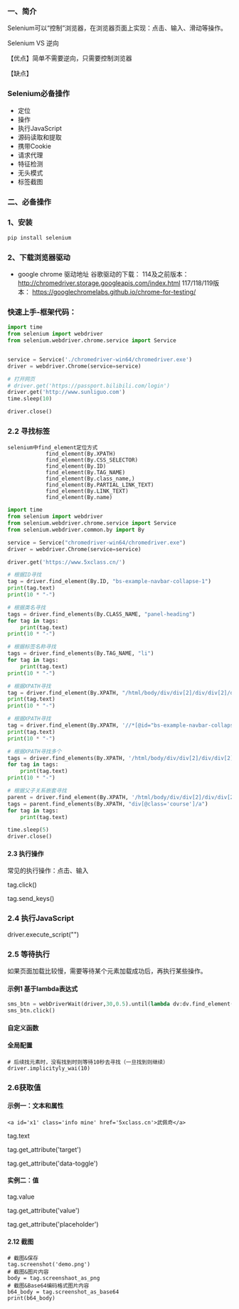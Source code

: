 ### 一、简介

Selenium可以“控制”浏览器，在浏览器页面上实现：点击、输入、滑动等操作。

Selenium VS 逆向

【优点】简单不需要逆向，只需要控制浏览器

【缺点】

### Selenium必备操作

- 定位
- 操作
- 执行JavaScript
- 源码读取和提取
- 携带Cookie
- 请求代理
- 特征检测
- 无头模式
- 标签截图

### 二、必备操作



### 1、安装

```python
pip install selenium
```



### 2、下载浏览器驱动
- google chrome 驱动地址
谷歌驱动的下载：
114及之前版本： http://chromedriver.storage.googleapis.com/index.html
117/118/119版本： https://googlechromelabs.github.io/chrome-for-testing/

### 快速上手-框架代码：
```python
import time
from selenium import webdriver
from selenium.webdriver.chrome.service import Service


service = Service('./chromedriver-win64/chromedriver.exe')
driver = webdriver.Chrome(service=service)

# 打开网页
# driver.get('https://passport.bilibili.com/login')
driver.get('http://www.sunliguo.com')
time.sleep(10)

driver.close()
```

### 2.2 寻找标签

```
selenium中find_element定位方式
            find_element(By.XPATH)
            find_element(By.CSS_SELECTOR)
            find_element(By.ID)
            find_element(By.TAG_NAME)
            find_element(By.class_name,)
            find_element(By.PARTIAL_LINK_TEXT)
            find_element(By.LINK_TEXT)
            find_element(By.name)

```



```python
import time
from selenium import webdriver
from selenium.webdriver.chrome.service import Service
from selenium.webdriver.common.by import By

service = Service("chromedriver-win64/chromedriver.exe")
driver = webdriver.Chrome(service=service)

driver.get('https://www.5xclass.cn/')

# 根据ID寻找
tag = driver.find_element(By.ID, "bs-example-navbar-collapse-1")
print(tag.text)
print(10 * "-")

# 根据类名寻找
tags = driver.find_elements(By.CLASS_NAME, "panel-heading")
for tag in tags:
    print(tag.text)
print(10 * "-")

# 根据标签名称寻找
tags = driver.find_elements(By.TAG_NAME, "li")
for tag in tags:
    print(tag.text)
print(10 * "-")

# 根据XPATH寻找
tag = driver.find_element(By.XPATH, "/html/body/div/div[2]/div/div[2]/div/div[2]/div[1]")
print(tag.text)
print(10 * "-")

# 根据XPATH寻找
tag = driver.find_element(By.XPATH, '//*[@id="bs-example-navbar-collapse-1"]/ul[1]/li[1]/a')
print(tag.text)
print(10 * "-")

# 根据XPATH寻找多个
tags = driver.find_elements(By.XPATH, '/html/body/div/div[2]/div/div[2]/div/div[2]/div[2]/div/div/div/div/div[2]/a')
for tag in tags:
    print(tag.text)
print(10 * "-")

# 根据父子关系嵌套寻找
parent = driver.find_element(By.XPATH, '/html/body/div/div[2]/div/div[2]/div/div[2]/div[2]/div/div/div/div')
tags = parent.find_elements(By.XPATH, "div[@class='course']/a")
for tag in tags:
    print(tag.text)

time.sleep(5)
driver.close()

```

#### 2.3 执行操作

常见的执行操作：点击、输入

tag.click()

tag.send_keys()

### 2.4 执行JavaScript

driver.execute_script("")

### 2.5 等待执行

如果页面加载比较慢，需要等待某个元素加载成功后，再执行某些操作。

#### 示例1 基于lambda表达式

```python
sms_btn = webDriverWait(driver,30,0.5).until(lambda dv:dv.find_element(BY.XPATH,''))
sms_btn.click()
```

#### 自定义函数

#### 全局配置

```
# 后续找元素时，没有找到时则等待10秒去寻找（一旦找到则继续）
driver.implicityly_wai(10)
```



### 2.6获取值

#### 示例一：文本和属性

```
<a id='x1' class='info mine' href='5xclass.cn'>武佩奇</a>
```

tag.text

tag.get_attribute('target')

tag.get_attribute('data-toggle')

#### 实例二：值

tag.value

tag.get_attribute('value')

tag.get_attribute('placeholder')

#### 2.12 截图

```
# 截图&保存
tag.screenshot('demo.png')
# 截图&图片内容
body = tag.screenshaot_as_png
# 截图&Base64编码格式图片内容
b64_body = tag.screenshot_as_base64
print(b64_body)
```

